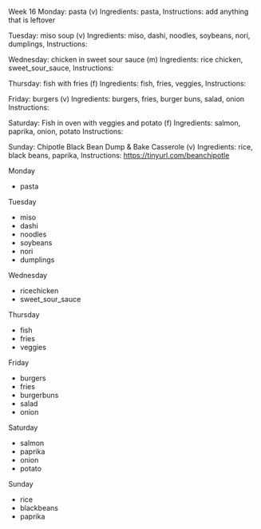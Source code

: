 Week 16
Monday: 
pasta (v)
Ingredients: pasta, 
Instructions: add anything that is leftover

Tuesday: 
miso soup (v)
Ingredients: miso, dashi, noodles, soybeans, nori, dumplings,
Instructions: 

Wednesday: 
chicken in sweet sour sauce (m)
Ingredients: rice chicken, sweet_sour_sauce,
Instructions: 

Thursday: 
fish with fries (f)
Ingredients: fish, fries, veggies,
Instructions: 

Friday: 
burgers (v)
Ingredients: burgers, fries, burger buns, salad, onion
Instructions: 

Saturday: 
Fish in oven with veggies and potato (f)
Ingredients:  salmon, paprika, onion, potato
Instructions: 

Sunday: 
Chipotle Black Bean Dump & Bake Casserole (v)
Ingredients: rice, black beans, paprika, 
Instructions: https://tinyurl.com/beanchipotle


 Monday 
- pasta 

 Tuesday 
- miso 
- dashi 
- noodles 
- soybeans 
- nori 
- dumplings 

 Wednesday 
- ricechicken 
- sweet_sour_sauce 

 Thursday 
- fish 
- fries 
- veggies 

 Friday 
- burgers 
- fries 
- burgerbuns 
- salad 
- onion 

 Saturday 
- salmon 
- paprika 
- onion 
- potato 

 Sunday 
- rice 
- blackbeans 
- paprika 
